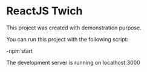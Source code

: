 # ReactJS Twich

This project was created with demonstration purpose.

You can run this project with the following script:

-npm start

The development server is running on localhost:3000
